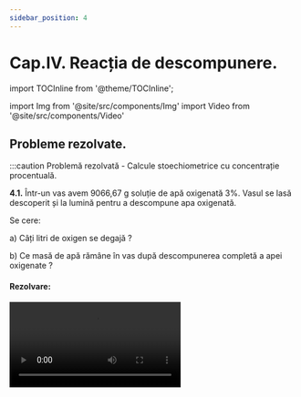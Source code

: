 ```yaml
---
sidebar_position: 4
---
```


# Cap.IV. Reacția de descompunere.


import TOCInline from '@theme/TOCInline';

<TOCInline toc={toc} />



import Img from '@site/src/components/Img'
import Video from '@site/src/components/Video'



## Probleme rezolvate.






:::caution Problemă rezolvată - Calcule stoechiometrice cu concentrație procentuală.

**4.1.** Într-un vas avem 9066,67 g soluție de apă oxigenată 3%. Vasul se lasă descoperit și la lumină pentru a descompune apa oxigenată. 

Se cere:

a) Câți litri de oxigen se degajă ?

b) Ce masă de apă rămâne în vas după descompunerea completă a apei oxigenate ?


#### Rezolvare:


<Video src="https://www.youtube.com/embed/6gcw6_D0FgQ" />


- Scriem reacția chimică și apoi o egalăm (scriem ecuația chimică):

  - 2H<sub>2</sub>O<sub>2</sub> = 2H<sub>2</sub>O + O<sub>2</sub> ↑

  - Aceasta se citește astfel: 2 moli de apă oxigenată se descompune în 2 moli de apă și 1 mol de oxigen.

- Aflăm masa de apă oxigenată din soluția dată :

<Img className="img-responsive4" src="chimie/clasa8/capitolul4/4_6_Poza1_Rezolvare_Partea1_ProblemaModel2_vers3.jpg" width="1000" height="286" />

<br></br>
<br></br>



- Citim datele problemei și subliniem substanțele care se dau și cele care se cer și le trecem sub substanțe:

<Img className="img-responsive4" src="chimie/clasa8/capitolul4/4_6_Poza2_Rezolvare_Partea2_ProblemaModel2_vers3.jpg" width="1000" height="142" />

<br></br>
<br></br>

- Numai pentru substanțele subliniate, deasupra lor se notează masele molare înmulțite cu coeficienții respectivi din fața substanței.

  - Calculăm masa molară a H<sub>2</sub>O<sub>2</sub> și a H<sub>2</sub>O :
  
  - μ H<sub>2</sub>O<sub>2</sub>  = 2 ∙ A<sub>H</sub> + 2 ∙ A<sub>O</sub> = 2 ∙ 1 + 2 ∙ 16 = 34 g/mol
  
  - μ H<sub>2</sub>O  = 2 ∙ A<sub>H</sub> + 1 ∙ A<sub>O</sub> = 2∙ 1 + 1 ∙ 16 = 18 g/mol


<Img className="img-responsive4" src="chimie/clasa8/capitolul4/4_6_Poza3_Rezolvare_Partea3_ProblemaModel2_vers3.jpg" width="1000" height="236" />

<br></br>
<br></br>

- Din proporțiile astfel obținute se calculează necunoscutele:

<Img className="img-responsive4" src="chimie/clasa8/capitolul4/4_6_Poza4_Rezolvare_Partea4_ProblemaModel2_vers3.jpg" width="1000" height="200" />

<br></br>
<br></br>


9066,67 g soluție H<sub>2</sub>O<sub>2</sub>  – 272 g H<sub>2</sub>O<sub>2</sub> = 8794,67 g H<sub>2</sub>O din soluția inițială

Masa de apă rămasă în vas  = 8794,67 g H<sub>2</sub>O din soluția inițială + 144 g H<sub>2</sub>O rezultată în urma reacției de descompunere = 8.938,67 g H<sub>2</sub>O

<Img className="img-responsive4" src="chimie/clasa8/capitolul4/4_6_Poza5_ApaOxigenata_vers2.jpg" width="1000" height="310" />


:::









:::caution Problemă rezolvată - Calcule stoechiometrice cu randament.

**4.2.** Varul (CaO) se obține prin descompunerea termică a calcarului (CaCO<sub>3</sub>). Calculează masa de CaO care se obține din 500 kg de calcar, dacă transformarea lui are loc cu un randament de 95%.


#### Rezolvare:



<Video src="https://www.youtube.com/embed/X9_0HMN1xMA" />




- Determinăm masa de substanță transformată, folosind formula randamentului:


<Img className="img-responsive4" src="chimie/clasa8/capitolul4/4_6_2_Poza1_Rezolvare_Partea1_ProblemaModel1_vers3.jpg" width="1000" height="259" />


<br></br>
<br></br>



- Calculăm masele molare ale CaCO<sub>3</sub> și CaO:

  - μ CaCO<sub>3</sub> = 1 ∙ A<sub>Ca</sub> + 1 ∙ A<sub>C</sub> + 3 ∙ A<sub>O</sub> = 40 + 12 + 3 ∙ 16= 100 kg/kmol

  - μ CaO = 1 ∙ A<sub>Ca</sub> + 1 ∙ A<sub>O</sub> = 40 + 16= 56 kg/kmol


- Scriem datele problemei pe ecuația chimică și calculăm masa CaO obținută:
 

<Img className="img-responsive4" src="chimie/clasa8/capitolul4/4_6_2_Poza2_Rezolvare_Partea2_ProblemaModel1_vers3.jpg" width="1000" height="366" />

:::




<br></br>
<br></br>






## Exerciții.






:::caution Exerciții recapitulative - Reacția de descompunere.

**4.3.** Completează următoarele afirmații:

a) Reacția de descompunere este reacția în care avem un singur ……………………… .

b) Schema reacției de descompunere este : ……………………………………… .

c) Reactantul este întotdeauna o substanță ………………………………………………… .

d) Produșii reacției pot fi atât substanțe ……………………, cât și substanțe ………………………… .


<br></br>

**4.4.** Completează formulele chimice ale substanțelor lipsă și scrie ecuațiile chimice:

a) AgCl  →  ........ + Cl<sub>2</sub> ↑
 
b)...... → CaO + CO<sub>2</sub> ↑

c)Cu(OH)<sub>2</sub> → ........ + H<sub>2</sub>O ↑

d) H<sub>2</sub>O → 2H<sub>2</sub>↑ + ………………

e) H<sub>2</sub>O<sub>2</sub> →........ + O<sub>2</sub> ↑

f) CuCO<sub>3</sub> → CuO + .........

<br></br>

**4.5.** Ce puritate are piatra de var (carbonat de calciu cu impurități), dacă în urma descompunerii sale s-au obținut 280 kg de var (oxid de calciu)?

<br></br>

**4.6.** Ce masă de argint se obține în urma descompunerii a 200 g soluție de clorură de argint 40% .






:::



<br></br>
<br></br>



## Test de autoevaluare.




:::caution Test de autoevaluare - Reacția de descompunere.

**4.7.** Completează formulele chimice ale substanțelor lipsă și scrie ecuațiile chimice: **-2p**

a) AgBr  →  Ag + ......
 
b) MgCO<sub>3</sub> → MgO + .......

c) H<sub>2</sub>O → O<sub>2</sub> ↑ + ……………………

d) ........ → CuO + CO<sub>2</sub> ↑


<br></br>



**4.8.** Se dă următoarea schemă: **-2p**

H<sub>2</sub>O<sub>2</sub> → a + b ↑

a → c ↑ + b ↑

b  + Zn → d

c + Br → e

HgO → b↑ + f

a) Identifică formulele chimice ale substanțelor a, b, c, d, e și f.

b) Scrie ecuațiile chimice din schemă.

<br></br>


**4.9.**	Ce masă de oxid de calciu se obține prin descompunerea a 200 kg de carbonat de calciu de puritate 80%? **-2p**

<br></br>

**4.10.**	Ce masă de apă se găsește într-un vas în care a avut loc descompunerea a 500 g apă oxigenată 15% și ce volum de gaz s-a degajat? **-2p**

<br></br>

Oficiu **–2p**



:::




<br></br>
<br></br>








